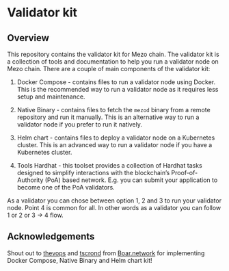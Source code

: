 # Validator kit

## Overview

This repository contains the validator kit for Mezo chain. The validator kit is a collection of tools and documentation to help you run a validator node on Mezo chain. There are a couple of main components of the validator kit:

1. Docker Compose - contains files to run a validator node using Docker. This is the recommended way to run a validator node as it requires less setup and maintenance.

2. Native Binary - contains files to fetch the `mezod` binary from a remote repository and run it manually. This is an alternative way to run a validator node if you prefer to run it natively.

3. Helm chart - contains files to deploy a validator node on a Kubernetes cluster. This is an advanced way to run a validator node if you have a Kubernetes cluster.

4. Tools Hardhat - this toolset provides a collection of Hardhat tasks designed to simplify interactions with the blockchain’s Proof-of-Authority (PoA) based network. E.g. you can submit your application to become one of the PoA validators.

As a validator you can chose between option 1, 2 and 3 to run your validator node.
Point 4 is common for all.
In other words as a validator you can follow 1 or 2 or 3 -> 4 flow.

## Acknowledgements

Shout out to [thevops](https://github.com/thevops) and [tscrond](https://github.com/tscrond) from [Boar.network](https://boar.network/) for implementing Docker Compose, Native Binary and Helm chart kit!
